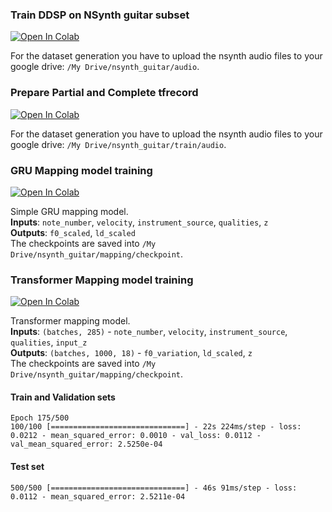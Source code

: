 ### Train DDSP on NSynth guitar subset
[![Open In Colab](https://colab.research.google.com/assets/colab-badge.svg)](https://colab.research.google.com/github/TheSoundOfAIOSR/rg_sound_generation/blob/main/members/fabio/train_ddsp_nsynth_guitar.ipynb)

For the dataset generation you have to upload the nsynth audio files to your google drive: `/My Drive/nsynth_guitar/audio`.

### Prepare Partial and Complete tfrecord
[![Open In Colab](https://colab.research.google.com/assets/colab-badge.svg)](https://colab.research.google.com/github/TheSoundOfAIOSR/rg_sound_generation/blob/main/members/fabio/prepare_partial_complete_tfrecord.ipynb)

For the dataset generation you have to upload the nsynth audio files to your google drive: `/My Drive/nsynth_guitar/train/audio`.

### GRU Mapping model training
[![Open In Colab](https://colab.research.google.com/assets/colab-badge.svg)](https://colab.research.google.com/github/TheSoundOfAIOSR/rg_sound_generation/blob/main/members/fabio/gru_mapping_model_training.ipynb)

Simple GRU mapping model.  
**Inputs**: `note_number`, `velocity`, `instrument_source`, `qualities`, `z`  
**Outputs**: `f0_scaled`, `ld_scaled`  
The checkpoints are saved into `/My Drive/nsynth_guitar/mapping/checkpoint`.

### Transformer Mapping model training
[![Open In Colab](https://colab.research.google.com/assets/colab-badge.svg)](https://colab.research.google.com/github/TheSoundOfAIOSR/rg_sound_generation/blob/main/members/fabio/transformer_mapping_model_training.ipynb)

Transformer mapping model.  
**Inputs**: `(batches, 285)` - `note_number`, `velocity`, `instrument_source`, `qualities`, `input_z`  
**Outputs**: `(batches, 1000, 18)` - `f0_variation`, `ld_scaled`, `z`  
The checkpoints are saved into `/My Drive/nsynth_guitar/mapping/checkpoint`.

#### Train and Validation sets
```
Epoch 175/500
100/100 [==============================] - 22s 224ms/step - loss: 0.0212 - mean_squared_error: 0.0010 - val_loss: 0.0112 - val_mean_squared_error: 2.5250e-04
```

#### Test set
```
500/500 [==============================] - 46s 91ms/step - loss: 0.0112 - mean_squared_error: 2.5211e-04
```
